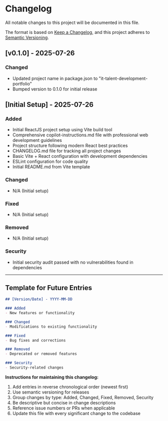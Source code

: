 # Changelog

All notable changes to this project will be documented in this file.

The format is based on [Keep a Changelog](https://keepachangelog.com/en/1.0.0/),
and this project adheres to [Semantic Versioning](https://semver.org/spec/v2.0.0.html).

## [v0.1.0] - 2025-07-26

### Changed
- Updated project name in package.json to "it-talent-development-portfolio"
- Bumped version to 0.1.0 for initial release

## [Initial Setup] - 2025-07-26

### Added
- Initial ReactJS project setup using Vite build tool
- Comprehensive copilot-instructions.md file with professional web development guidelines
- Project structure following modern React best practices
- CHANGELOG.md file for tracking all project changes
- Basic Vite + React configuration with development dependencies
- ESLint configuration for code quality
- Initial README.md from Vite template

### Changed
- N/A (Initial setup)

### Fixed
- N/A (Initial setup)

### Removed
- N/A (Initial setup)

### Security
- Initial security audit passed with no vulnerabilities found in dependencies

---

## Template for Future Entries

```markdown
## [Version/Date] - YYYY-MM-DD

### Added
- New features or functionality

### Changed
- Modifications to existing functionality

### Fixed
- Bug fixes and corrections

### Removed
- Deprecated or removed features

### Security
- Security-related changes
```

**Instructions for maintaining this changelog:**
1. Add entries in reverse chronological order (newest first)
2. Use semantic versioning for releases
3. Group changes by type: Added, Changed, Fixed, Removed, Security
4. Be descriptive but concise in change descriptions
5. Reference issue numbers or PRs when applicable
6. Update this file with every significant change to the codebase

